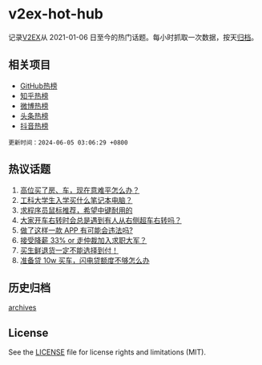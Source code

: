 # v2ex-hot-hub

 记录[V2EX](https://www.v2ex.com/)从 2021-01-06 日至今的热门话题。每小时抓取一次数据，按天[归档](archives)。
 
 ## 相关项目

- [GitHub热榜](https://github.com/lonnyzhang423/github-hot-hub)
- [知乎热榜](https://github.com/lonnyzhang423/zhihu-hot-hub)
- [微博热榜](https://github.com/lonnyzhang423/weibo-hot-hub)
- [头条热榜](https://github.com/lonnyzhang423/toutiao-hot-hub)
- [抖音热榜](https://github.com/lonnyzhang423/douyin-hot-hub)


 `更新时间：2024-06-05 03:06:29 +0800`

## 热议话题

1. [高位买了房、车，现在意难平怎么办？](https://www.v2ex.com/t/1046636)
1. [工科大学生入学买什么笔记本电脑？](https://www.v2ex.com/t/1046534)
1. [求程序员鼠标推荐，希望中键耐用的](https://www.v2ex.com/t/1046631)
1. [大家开车右转时会总是遇到有人从右侧超车右转吗？](https://www.v2ex.com/t/1046563)
1. [做了这样一款 APP 有可能会违法吗?](https://www.v2ex.com/t/1046589)
1. [接受降薪 33% or 走仲裁加入求职大军？](https://www.v2ex.com/t/1046628)
1. [买生鲜退货一定不能选择到付！](https://www.v2ex.com/t/1046637)
1. [准备贷 10w 买车，闪电贷额度不够怎么办](https://www.v2ex.com/t/1046622)

## 历史归档

[archives](archives)

## License

See the [LICENSE](LICENSE) file for license rights and limitations (MIT).
